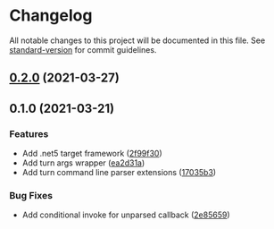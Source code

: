 # Changelog

All notable changes to this project will be documented in this file. See [standard-version](https://github.com/conventional-changelog/standard-version) for commit guidelines.

## [0.2.0](https://github.com/Jandini/RightTurn.Extensions.CommandLine/compare/0.1.0...0.2.0) (2021-03-27)

## 0.1.0 (2021-03-21)


### Features

* Add .net5 target framework ([2f99f30](https://github.com/Jandini/RightTurn.Extensions.CommandLine/commit/2f99f30adaffdfbf3c861f4b34b77ceaaa934339))
* Add turn args wrapper ([ea2d31a](https://github.com/Jandini/RightTurn.Extensions.CommandLine/commit/ea2d31ac68b16966dc3f5a5c96980ec055715b75))
* Add turn command line parser extensions ([17035b3](https://github.com/Jandini/RightTurn.Extensions.CommandLine/commit/17035b3ae6dcfe7894d7340a3614c6eb9c52742e))


### Bug Fixes

* Add conditional invoke for unparsed callback ([2e85659](https://github.com/Jandini/RightTurn.Extensions.CommandLine/commit/2e85659e63daa37260a844ed48d9b121845ae605))
